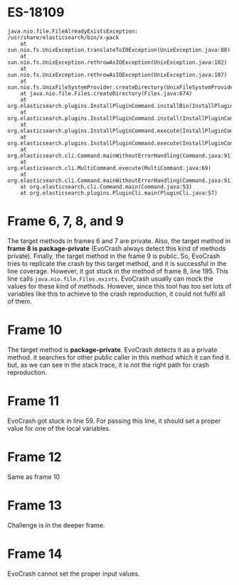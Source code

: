 # ES-18109
```
java.nio.file.FileAlreadyExistsException: /usr/share/elasticsearch/bin/x-pack
    at sun.nio.fs.UnixException.translateToIOException(UnixException.java:88)
    at sun.nio.fs.UnixException.rethrowAsIOException(UnixException.java:102)
    at sun.nio.fs.UnixException.rethrowAsIOException(UnixException.java:107)
    at sun.nio.fs.UnixFileSystemProvider.createDirectory(UnixFileSystemProvider.java:384)
    at java.nio.file.Files.createDirectory(Files.java:674)
    at org.elasticsearch.plugins.InstallPluginCommand.installBin(InstallPluginCommand.java:456)
    at org.elasticsearch.plugins.InstallPluginCommand.install(InstallPluginCommand.java:419)
    at org.elasticsearch.plugins.InstallPluginCommand.execute(InstallPluginCommand.java:202)
    at org.elasticsearch.plugins.InstallPluginCommand.execute(InstallPluginCommand.java:188)
    at org.elasticsearch.cli.Command.mainWithoutErrorHandling(Command.java:91)
    at org.elasticsearch.cli.MultiCommand.execute(MultiCommand.java:69)
    at org.elasticsearch.cli.Command.mainWithoutErrorHandling(Command.java:91)
    at org.elasticsearch.cli.Command.main(Command.java:53)
    at org.elasticsearch.plugins.PluginCli.main(PluginCli.java:57)
```

# Frame 6, 7, 8, and 9
The target methods in frames 6 and 7 are private. Also, the target method in **frame 8 is package-private** (EvoCrash always detect this kind of methods private). Finally, the target method in the frame 9 is public. So, EvoCrash tries to replicate the crash by this target method, and it is successful in the line coverage. However, it got stuck in the method of frame 8, line 195. This line calls `java.nio.file.Files.exists`. EvoCrash usually can mock the values for these kind of methods. However, since this tool has too set lots of variables like this to achieve to the crash reproduction, it could not fulfil all of them.

# Frame 10
The target method is **package-private**. EvoCrash detects it as a private method. it searches for other public caller in this method which it can find it. but, as we can see in the stack trace, it is not the right path for crash reproduction.

# Frame 11
EvoCrash got stuck in line 59. For passing this line, it should set a proper value for one of the local variables.

# Frame 12
Same as frame 10

# Frame 13
Challenge is in the deeper frame.

# Frame 14
EvoCrash cannot set the proper input values.
